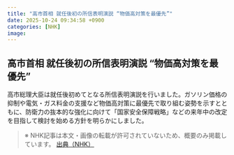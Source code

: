 ```yaml
---
title: "高市首相 就任後初の所信表明演説 “物価高対策を最優先”"
date: 2025-10-24 09:34:58 +0900
categories: [NHK]
image: 
---
```

## 高市首相 就任後初の所信表明演説 “物価高対策を最優先”

高市総理大臣は就任後初めてとなる所信表明演説を行いました。ガソリン価格の抑制や電気・ガス料金の支援など物価高対策に最優先で取り組む姿勢を示すとともに、防衛力の抜本的な強化に向けて「国家安全保障戦略」などの来年中の改定を目指して検討を始める方針を明らかにしました。

> ※ NHK記事は本文・画像の転載が許可されていないため、概要のみ掲載しています。
[出典（NHK）](http://www3.nhk.or.jp/news/html/20251024/k10014958051000.html)
